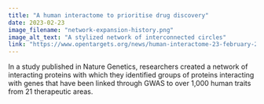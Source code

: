 ```yaml
---
title: "A human interactome to prioritise drug discovery"
date: 2023-02-23
image_filename: "network-expansion-history.png"
image_alt_text: "A stylized network of interconnected circles"
link: "https://www.opentargets.org/news/human-interactome-23-february-2023.html"
---
```

In a study published in Nature Genetics, researchers created a network of interacting proteins with which they identified groups of proteins interacting with genes that have been linked through GWAS to over 1,000 human traits from 21 therapeutic areas.
